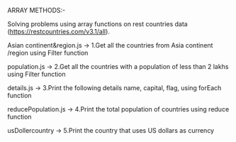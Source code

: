 ARRAY METHODS:-

Solving problems using array functions on rest countries data (https://restcountries.com/v3.1/all).

Asian continent&region.js  ->    1.Get all the countries from Asia continent /region using Filter function

population.js ->    2.Get all the countries with a population of less than 2 lakhs using Filter function

details.js ->    3.Print the following details name, capital, flag, using forEach function

reducePopulation.js ->    4.Print the total population of countries using reduce function

usDollercountry ->    5.Print the country that uses US dollars as currency

